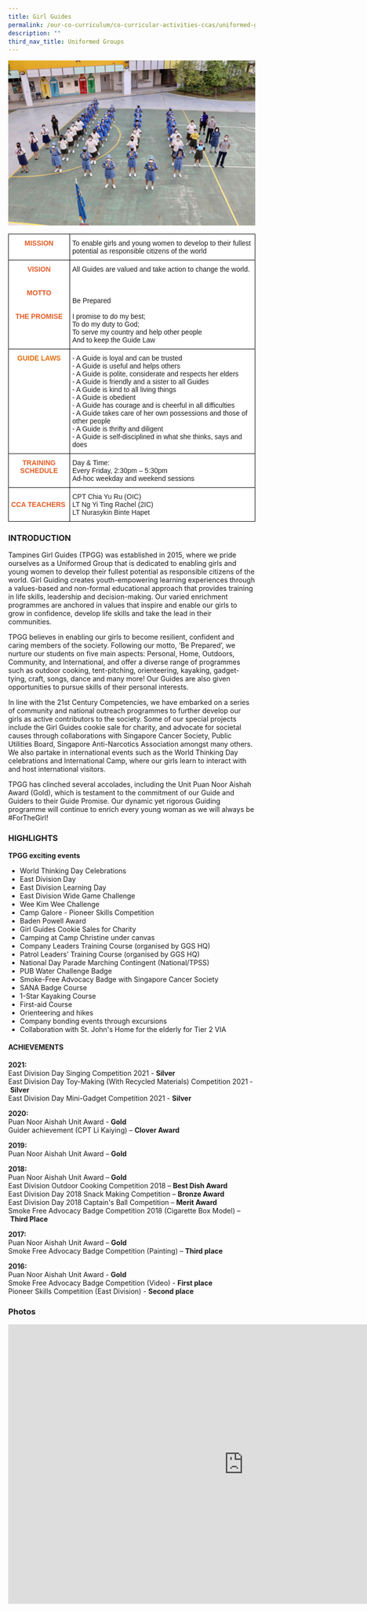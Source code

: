 ```yaml
---
title: Girl Guides
permalink: /our-co-curriculum/co-curricular-activities-ccas/uniformed-groups/girl-guides/
description: ""
third_nav_title: Uniformed Groups
---
```

![](/images/GG%20Pic.jpg)

<style type="text/css">
.tg  {border-collapse:collapse;border-spacing:0;}
.tg td{border-color:black;border-style:solid;border-width:1px;font-family:Arial, sans-serif;font-size:14px;
  overflow:hidden;padding:10px 5px;word-break:normal;}
.tg th{border-color:black;border-style:solid;border-width:1px;font-family:Arial, sans-serif;font-size:14px;
  font-weight:normal;overflow:hidden;padding:10px 5px;word-break:normal;}
.tg .tg-61iw{background-color:#FFF;color:#F00;text-align:left;vertical-align:top}
.tg .tg-jorn{background-color:#FFF;color:#E35C26;font-weight:bold;text-align:left;vertical-align:top}
.tg .tg-q8a1{background-color:#FFF;color:#E36C0A;font-weight:bold;text-align:center;vertical-align:top}
.tg .tg-uu3v{background-color:#FFF;color:#E35C26;font-weight:bold;text-align:center;vertical-align:top}
.tg .tg-ktyi{background-color:#FFF;text-align:left;vertical-align:top}
</style>
<table class="tg">
<thead>
  <tr>
    <th class="tg-uu3v">MISSION<br></th>
    <th class="tg-ktyi">To enable girls and young women to develop to their fullest potential as responsible citizens of the world<br></th>
  </tr>
</thead>
<tbody>
  <tr>
    <td class="tg-uu3v">VISION<br><br><br>MOTTO<br><br><br>THE PROMISE</td>
    <td class="tg-ktyi"><span style="background-color:initial">All Guides are valued and take action to change the world.</span><br><br><br><br>Be Prepared<br><br>I promise to do my best; <br>To do my duty to God; <br>To serve my country and help other people <br>And to keep the Guide Law<br></td>
  </tr>
  <tr>
    <td class="tg-q8a1"> <span style="color:#E36C0A">GUIDE LAWS</span><br></td>
    <td class="tg-ktyi">- A Guide is loyal and can be trusted <br>- A Guide is useful and helps others <br>- A Guide is polite, considerate and respects her elders <br>- A Guide is friendly and a sister to all Guides <br>- A Guide is kind to all living things <br>- A Guide is obedient <br>- A Guide has courage and is cheerful in all difficulties<br>- A Guide takes care of her own possessions and those of other people <br>- A Guide is thrifty and diligent <br>- A Guide is self-disciplined in what she thinks, says and does </td>
  </tr>
  <tr>
    <td class="tg-uu3v">TRAINING SCHEDULE</td>
    <td class="tg-ktyi">Day &amp; Time:<br>Every Friday, 2:30pm – 5:30pm<br>Ad-hoc weekday and weekend sessions</td>
  </tr>
  <tr>
    <td class="tg-jorn"><br>CCA TEACHERS </td>
    <td class="tg-61iw"><span style="color:#222">CPT Chia Yu Ru (OIC)</span><br><span style="color:#222">LT Ng Yi Ting Rachel (2IC)</span><br><span style="color:#222">LT Nurasykin Binte Hapet</span></td>
  </tr>
</tbody>
</table>

### INTRODUCTION

Tampines Girl Guides (TPGG) was established in 2015, where we pride ourselves as a Uniformed Group that is dedicated to enabling girls and young women to develop their fullest potential as responsible citizens of the world. Girl Guiding creates youth-empowering learning experiences through a values-based and non-formal educational approach that provides training in life skills, leadership and decision-making. Our varied enrichment programmes are anchored in values that inspire and enable our girls to grow in confidence, develop life skills and take the lead in their communities.

TPGG believes in enabling our girls to become resilient, confident and caring members of the society. Following our motto, ‘Be Prepared’, we nurture our students on five main aspects: Personal, Home, Outdoors, Community, and International, and offer a diverse range of programmes such as outdoor cooking, tent-pitching, orienteering, kayaking, gadget-tying, craft, songs, dance and many more! Our Guides are also given opportunities to pursue skills of their personal interests.

In line with the 21st Century Competencies, we have embarked on a series of community and national outreach programmes to further develop our girls as active contributors to the society. Some of our special projects include the Girl Guides cookie sale for charity, and advocate for societal causes through collaborations with Singapore Cancer Society, Public Utilities Board, Singapore Anti-Narcotics Association amongst many others. We also partake in international events such as the World Thinking Day celebrations and International Camp, where our girls learn to interact with and host international visitors.

TPGG has clinched several accolades, including the Unit Puan Noor Aishah Award (Gold), which is testament to the commitment of our Guide and Guiders to their Guide Promise. Our dynamic yet rigorous Guiding programme will continue to enrich every young woman as we will always be #ForTheGirl!

### HIGHLIGHTS

**TPGG&nbsp;exciting events**&nbsp;&nbsp;

* World Thinking Day Celebrations
* East Division Day
* East Division Learning Day
* East Division Wide Game Challenge
* Wee Kim Wee Challenge
* Camp Galore - Pioneer Skills Competition
* Baden Powell Award
* Girl Guides Cookie Sales for Charity
* Camping at Camp Christine under canvas
* Company Leaders Training Course (organised by GGS HQ)
* Patrol Leaders’ Training Course (organised by GGS HQ)
* National Day Parade Marching Contingent (National/TPSS)
* PUB Water Challenge Badge
* Smoke-Free Advocacy Badge with Singapore Cancer Society
* SANA Badge Course
* 1-Star Kayaking Course
* First-aid Course
* Orienteering and hikes
* Company bonding events through excursions
* Collaboration with St. John's Home for the elderly for Tier 2 VIA&nbsp;  

  

#### ACHIEVEMENTS

**2021:** <br>
East Division Day Singing Competition 2021 -&nbsp;**Silver** <br>
East Division Day Toy-Making (With Recycled Materials) Competition 2021 -&nbsp;**Silver** <br>
East Division Day Mini-Gadget Competition 2021 -&nbsp;**Silver**

**2020:** <br>
Puan Noor Aishah Unit Award -&nbsp;**Gold** <br>
Guider achievement (CPT Li Kaiying)&nbsp;–&nbsp;**Clover Award**

**2019:**&nbsp; <br>
Puan Noor Aishah Unit Award –&nbsp;**Gold**

**2018:**&nbsp; <br>
Puan Noor Aishah Unit Award –&nbsp;**Gold** <br>
East Division Outdoor Cooking Competition 2018 –&nbsp;**Best Dish Award**  <br>
East Division Day 2018 Snack Making Competition – **Bronze Award** <br>
East Division Day 2018 Captain's Ball Competition –&nbsp;**Merit Award** <br>
Smoke Free Advocacy Badge Competition 2018 (Cigarette Box Model) –&nbsp;**Third Place**

**2017:**&nbsp; <br>
Puan Noor Aishah Unit Award –&nbsp;**Gold** <br>
Smoke Free Advocacy Badge Competition (Painting) –&nbsp;**Third place**

  

**2016:**&nbsp; <br>
Puan Noor Aishah Unit Award -&nbsp;**Gold** <br>
Smoke Free Advocacy Badge Competition (Video) -&nbsp;**First place**&nbsp; <br>
Pioneer Skills Competition (East Division) -&nbsp;**Second place**

### Photos

<iframe allowfullscreen="true" height="569" width="960" frameborder="0" src="https://docs.google.com/presentation/d/e/2PACX-1vQtb7E_GsxJW1Oyk495LRn_W5izMOobhdYPSJv-hedw7pGRr6tZzfdktTPGFR1yLhAz-gxRnLxpG172/embed?start=true&amp;loop=true&amp;delayms=3000"></iframe>